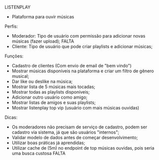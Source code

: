 LISTENPLAY

- Plataforma para ouvir músicas

Perfis:

- Moderador:
  Tipo de usuário com permissão para adicionar novas músicas (fazer upload); FALTA
- Cliente:
  Tipo de usuário que pode criar playlists e adicionar músicas;

Funções:

- Cadastro de clientes (Com envio de email de "bem vindo")
- Mostrar músicas disponíveis na plataforma e criar um filtro de gênero musical;
- Dar like ou deslike na música;
- Mostrar lista de 5 músicas mais tocadas;
- Mostrar todas as playlists disponíveis;
- Adicionar outro usuário como amigo;
- Mostrar listas de amigos e suas playlists;
- Mostrar listenplay top vip (usuário com mais músicas ouvidas)

Dicas:

- Os moderadores não precisam de serviço de cadastro, podem ser cadastro via sistema,
  já que são usuários "internos";
- Validar modelo de dados antes de começar desenvolvimento;
- Utilizar boas práticas já aprendidas;
- Utilizar cache de (5m) no endpoint de top músicas ouvidas, pois
  seria uma busca custosa FALTA
